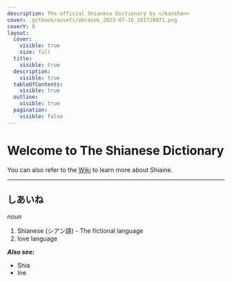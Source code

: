 ```yaml
---
description: The official Shianese Dictionary by </kanshen>
cover: .gitbook/assets/obrázok_2023-07-16_181720971.png
coverY: 0
layout:
  cover:
    visible: true
    size: full
  title:
    visible: true
  description:
    visible: true
  tableOfContents:
    visible: true
  outline:
    visible: true
  pagination:
    visible: false
---
```


# Welcome to The Shianese Dictionary

You can also refer to the [Wiki](http://127.0.0.1:5000/o/717nC6K253NOkZs6QgtK/s/7T4YQTFOYM7NHA7bhYUP/) to learn more about Shiaine.

***

## しあいね <a href="#shiaine" id="shiaine"></a>

_noun_

1. Shianese (シアン語) - The fictional language
2. love language

_**Also see:**_

* Shia
* Ine

